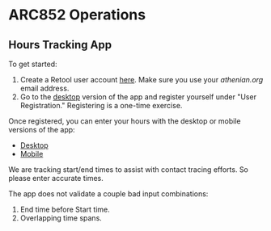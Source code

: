# ARC852 Operations

## Hours Tracking App

To get started:

1. Create a Retool user account [here](https://login.retool.com/auth/signup). Make sure you use your *athenian.org*
   email address.
2. Go to the [desktop](https://arc852.retool.com/apps/9ce8de80-23e6-11ec-9300-8b0f50e651e0/User%20Registration#)
   version of the app and register yourself under "User Registration." Registering is a one-time exercise.

Once registered, you can enter your hours with the desktop or mobile versions of the app:

* [Desktop](https://arc852.retool.com/apps/Hours%20Tracker)
* [Mobile](https://arc852.retool.com/apps/Mobile%20Hours%20Tracker)

We are tracking start/end times to assist with contact tracing efforts. So please enter accurate times.

The app does not validate a couple bad input combinations:

1. End time before Start time.
2. Overlapping time spans. 


